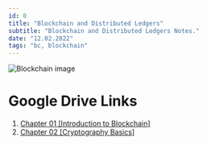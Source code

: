 ```yaml
---
id: 0
title: "Blockchain and Distributed Ledgers"
subtitle: "Blockchain and Distributed Ledgers Notes."
date: "12.02.2022"
tags: "bc, blockchain"
---
```


![Blockchain image](https://blogs.iadb.org/caribbean-dev-trends/wp-content/uploads/sites/34/2017/12/Blockchain1.jpg)

# Google Drive Links
 
1. [Chapter 01 [Introduction to Blockchain]](https://drive.google.com/drive/folders/1pxzPAuA1j1ZbVMoI-d2tDhA9TeUizdFA?usp=sharing)
2. [Chapter 02 [Cryptography Basics]](https://drive.google.com/drive/folders/16QawCM81vyGBypg3pBMottzF9tsEnMR_?usp=sharing)